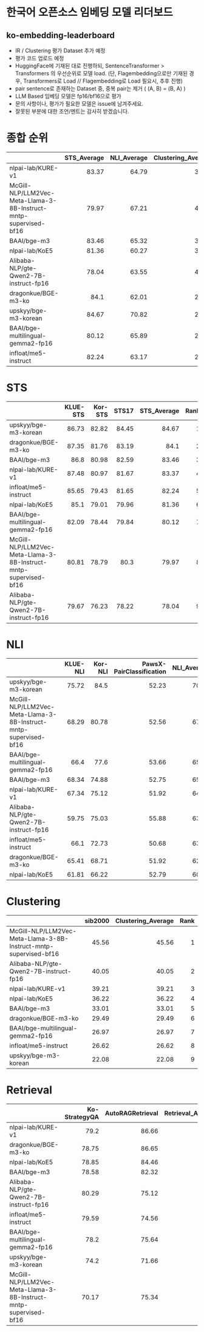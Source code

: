 
# 한국어 오픈소스 임베딩 모델 리더보드
## ko-embedding-leaderboard

- IR / Clustering 평가 Dataset 추가 예정
- 평가 코드 업로드 예정
- HuggingFace에 기재된 대로 진행하되, SentenceTransformer > Transformers 의 우선순위로 모델 load.
  (단, Flagembedding으로만 기재된 경우, Transformers로 Load  //  Flagembedding로 Load 필요시, 추후 진행)
- pair sentence로 존재하는 Dataset 중, 중복 pair는 제거 ( (A, B) = (B, A) )
- LLM Based 임베딩 모델은 fp16/bf16으로 평가
- 문의 사항이나, 평가가 필요한 모델은 issue에 남겨주세요.
- 잘못된 부분에 대한 조언/멘트는 감사히 받겠습니다.

# 종합 순위
|                                                                  |   STS_Average |   NLI_Average |   Clustering_Average |   Retrieval_Average |   Average |   Rank |
|:-----------------------------------------------------------------|--------------:|--------------:|---------------------:|--------------------:|----------:|-------:|
| nlpai-lab/KURE-v1                                                |         83.37 |         64.79 |                39.21 |               82.93 |     67.58 |      1 |
| McGill-NLP/LLM2Vec-Meta-Llama-3-8B-Instruct-mntp-supervised-bf16 |         79.97 |         67.21 |                45.56 |               72.76 |     66.38 |      2 |
| BAAI/bge-m3                                                      |         83.46 |         65.32 |                33.01 |               80.45 |     65.56 |      3 |
| nlpai-lab/KoE5                                                   |         81.36 |         60.27 |                36.22 |               81.66 |     64.88 |      4 |
| Alibaba-NLP/gte-Qwen2-7B-instruct-fp16                           |         78.04 |         63.55 |                40.05 |               77.71 |     64.84 |      5 |
| dragonkue/BGE-m3-ko                                              |         84.1  |         62.01 |                29.49 |               82.7  |     64.58 |      6 |
| upskyy/bge-m3-korean                                             |         84.67 |         70.82 |                22.08 |               72.93 |     62.62 |      7 |
| BAAI/bge-multilingual-gemma2-fp16                                |         80.12 |         65.89 |                26.97 |               76.92 |     62.47 |      8 |
| infloat/me5-instruct                                             |         82.24 |         63.17 |                26.62 |               77.08 |     62.28 |      9 |

#
#
#

# STS
|                                                                  |   KLUE-STS |   Kor-STS |   STS17 |   STS_Average |   Rank |
|:-----------------------------------------------------------------|-----------:|----------:|--------:|--------------:|-------:|
| upskyy/bge-m3-korean                                             |      86.73 |     82.82 |   84.45 |         84.67 |      1 |
| dragonkue/BGE-m3-ko                                              |      87.35 |     81.76 |   83.19 |         84.1  |      2 |
| BAAI/bge-m3                                                      |      86.8  |     80.98 |   82.59 |         83.46 |      3 |
| nlpai-lab/KURE-v1                                                |      87.48 |     80.97 |   81.67 |         83.37 |      4 |
| infloat/me5-instruct                                             |      85.65 |     79.43 |   81.65 |         82.24 |      5 |
| nlpai-lab/KoE5                                                   |      85.1  |     79.01 |   79.96 |         81.36 |      6 |
| BAAI/bge-multilingual-gemma2-fp16                                |      82.09 |     78.44 |   79.84 |         80.12 |      7 |
| McGill-NLP/LLM2Vec-Meta-Llama-3-8B-Instruct-mntp-supervised-bf16 |      80.81 |     78.79 |   80.3  |         79.97 |      8 |
| Alibaba-NLP/gte-Qwen2-7B-instruct-fp16                           |      79.67 |     76.23 |   78.22 |         78.04 |      9 |


# NLI
|                                                                  |   KLUE-NLI |   Kor-NLI |   PawsX-PairClassification |   NLI_Average |   Rank |
|:-----------------------------------------------------------------|-----------:|----------:|---------------------------:|--------------:|-------:|
| upskyy/bge-m3-korean                                             |      75.72 |     84.5  |                      52.23 |         70.82 |      1 |
| McGill-NLP/LLM2Vec-Meta-Llama-3-8B-Instruct-mntp-supervised-bf16 |      68.29 |     80.78 |                      52.56 |         67.21 |      2 |
| BAAI/bge-multilingual-gemma2-fp16                                |      66.4  |     77.6  |                      53.66 |         65.89 |      3 |
| BAAI/bge-m3                                                      |      68.34 |     74.88 |                      52.75 |         65.32 |      4 |
| nlpai-lab/KURE-v1                                                |      67.34 |     75.12 |                      51.92 |         64.79 |      5 |
| Alibaba-NLP/gte-Qwen2-7B-instruct-fp16                           |      59.75 |     75.03 |                      55.88 |         63.55 |      6 |
| infloat/me5-instruct                                             |      66.1  |     72.73 |                      50.68 |         63.17 |      7 |
| dragonkue/BGE-m3-ko                                              |      65.41 |     68.71 |                      51.92 |         62.01 |      8 |
| nlpai-lab/KoE5                                                   |      61.81 |     66.22 |                      52.79 |         60.27 |      9 |

# Clustering
|                                                                  |   sib2000 |   Clustering_Average |   Rank |
|:-----------------------------------------------------------------|----------:|---------------------:|-------:|
| McGill-NLP/LLM2Vec-Meta-Llama-3-8B-Instruct-mntp-supervised-bf16 |     45.56 |                45.56 |      1 |
| Alibaba-NLP/gte-Qwen2-7B-instruct-fp16                           |     40.05 |                40.05 |      2 |
| nlpai-lab/KURE-v1                                                |     39.21 |                39.21 |      3 |
| nlpai-lab/KoE5                                                   |     36.22 |                36.22 |      4 |
| BAAI/bge-m3                                                      |     33.01 |                33.01 |      5 |
| dragonkue/BGE-m3-ko                                              |     29.49 |                29.49 |      6 |
| BAAI/bge-multilingual-gemma2-fp16                                |     26.97 |                26.97 |      7 |
| infloat/me5-instruct                                             |     26.62 |                26.62 |      8 |
| upskyy/bge-m3-korean                                             |     22.08 |                22.08 |      9 |

# Retrieval
|                                                                  |   Ko-StrategyQA |   AutoRAGRetrieval |   Retrieval_Average |   Rank |
|:-----------------------------------------------------------------|----------------:|-------------------:|--------------------:|-------:|
| nlpai-lab/KURE-v1                                                |           79.2  |              86.66 |               82.93 |      1 |
| dragonkue/BGE-m3-ko                                              |           78.75 |              86.65 |               82.7  |      2 |
| nlpai-lab/KoE5                                                   |           78.85 |              84.46 |               81.66 |      3 |
| BAAI/bge-m3                                                      |           78.58 |              82.32 |               80.45 |      4 |
| Alibaba-NLP/gte-Qwen2-7B-instruct-fp16                           |           80.29 |              75.12 |               77.71 |      5 |
| infloat/me5-instruct                                             |           79.59 |              74.56 |               77.08 |      6 |
| BAAI/bge-multilingual-gemma2-fp16                                |           78.2  |              75.64 |               76.92 |      7 |
| upskyy/bge-m3-korean                                             |           74.2  |              71.66 |               72.93 |      8 |
| McGill-NLP/LLM2Vec-Meta-Llama-3-8B-Instruct-mntp-supervised-bf16 |           70.17 |              75.34 |               72.76 |      9 |



